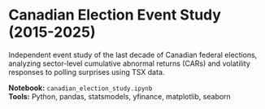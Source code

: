 # Canadian Election Event Study (2015-2025)

Independent event study of the last decade of Canadian federal elections, analyzing sector-level cumulative abnormal returns (CARs) and volatility responses to polling surprises using TSX data.

**Notebook:** `canadian_election_study.ipynb`  
**Tools:** Python, pandas, statsmodels, yfinance, matplotlib, seaborn
